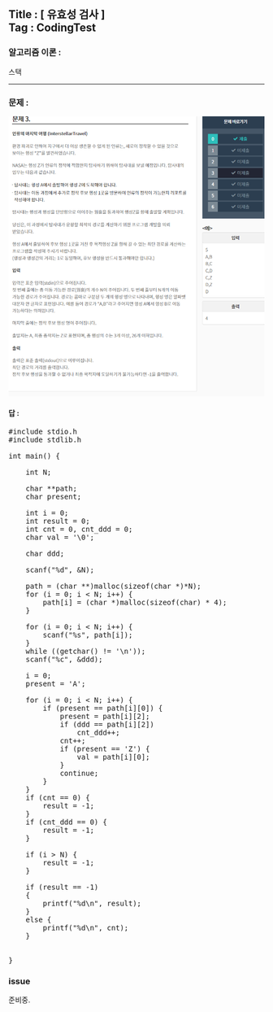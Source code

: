
## Title : [ 유효성 검사 ] <br/> Tag : CodingTest

### 알고리즘 이론 :
스택

<hr>

### 문제 :
![MIDAS](/contents/midas-challenge/문제/3.png)


#### 답 :
<pre>
#include stdio.h
#include stdlib.h

int main() {

	int N;

	char **path;
	char present;

	int i = 0;
	int result = 0;
	int cnt = 0, cnt_ddd = 0;
	char val = '\0';

	char ddd;

	scanf("%d", &N);

	path = (char **)malloc(sizeof(char *)*N);
	for (i = 0; i < N; i++) {
		path[i] = (char *)malloc(sizeof(char) * 4);
	}

	for (i = 0; i < N; i++) {
		scanf("%s", path[i]);
	}
	while ((getchar() != '\n'));
	scanf("%c", &ddd);

	i = 0;
	present = 'A';

	for (i = 0; i < N; i++) {
		if (present == path[i][0]) {
			present = path[i][2];
			if (ddd == path[i][2])
				cnt_ddd++;
			cnt++;
			if (present == 'Z') {
				val = path[i][0];
			}
			continue;
		}
	}
	if (cnt == 0) {
		result = -1;
	}
	if (cnt_ddd == 0) {
		result = -1;
	}

	if (i > N) {
		result = -1;
	}

	if (result == -1)
	{
		printf("%d\n", result);
	}
	else {
		printf("%d\n", cnt);
	}


}
</pre>

### issue
준비중.

